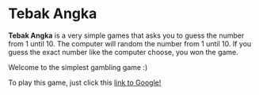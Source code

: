# Tebak Angka

**Tebak Angka** is a very simple games that asks you to guess the number from 1 until 10.
The computer will random the number from 1 until 10.
If you guess the exact number like the computer choose, you won the game.

Welcome to the simplest gambling game :)

To play this game, just click this [link to Google!](http://google.com)
